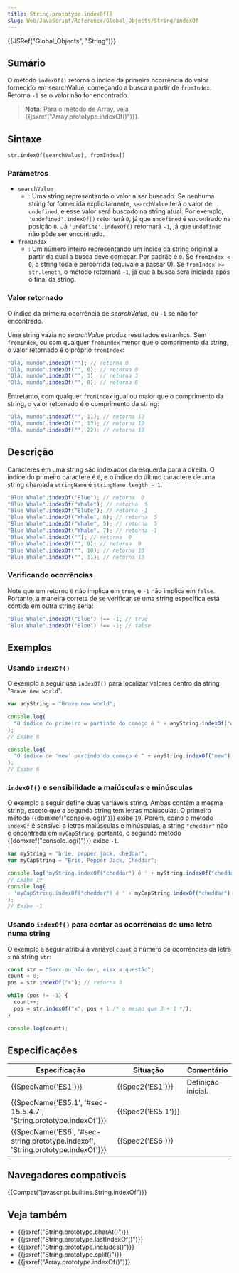 ```yaml
---
title: String.prototype.indexOf()
slug: Web/JavaScript/Reference/Global_Objects/String/indexOf
---
```


{{JSRef("Global_Objects", "String")}}

## Sumário

O método `indexOf()` retorna o índice da primeira ocorrência do valor fornecido em searchValue, começando a busca a partir de `fromIndex`. Retorna `-1` se o valor não for encontrado.

> **Nota:** Para o método de Array, veja {{jsxref("Array.prototype.indexOf()")}}.

## Sintaxe

```
str.indexOf(searchValue[, fromIndex])
```

### Parâmetros

- `searchValue`
  - : Uma string representando o valor a ser buscado. Se nenhuma string for fornecida explicitamente, `searchValue` terá o valor de `undefined`, e esse valor será buscado na string atual. Por exemplo, `'undefined'.indexOf()` retornará `0`, já que `undefined` é encontrado na posição `0`. Já `'undefine'.indexOf()` retornará `-1`, já que `undefined` não pôde ser encontrado.
- `fromIndex`
  - : Um número inteiro representando um índice da string original a partir da qual a busca deve começar. Por padrão é `0`. Se `fromIndex < 0`, a string toda é percorrida (equivale a passar 0). Se `fromIndex >= str.length`, o método retornará `-1`, já que a busca será iniciada após o final da string.

### Valor retornado

O índice da primeira ocorrência de _searchValue_, ou `-1` se não for encontrado.

Uma string vazia no _searchValue_ produz resultados estranhos. Sem `fromIndex`, ou com qualquer `fromIndex` menor que o comprimento da string, o valor retornado é o próprio `fromIndex`:

```js
"Olá, mundo".indexOf(""); // retorna 0
"Olá, mundo".indexOf("", 0); // retorna 0
"Olá, mundo".indexOf("", 3); // retorna 3
"Olá, mundo".indexOf("", 8); // retorna 8
```

Entretanto, com qualquer `fromIndex` igual ou maior que o comprimento da string, o valor retornado é o comprimento da string:

```js
"Olá, mundo".indexOf("", 11); // retorna 10
"Olá, mundo".indexOf("", 13); // retorna 10
"Olá, mundo".indexOf("", 22); // retorna 10
```

## Descrição

Caracteres em uma string são indexados da esquerda para a direita. O índice do primeiro caractere é `0`, e o índice do último caractere de uma string chamada `stringName` é `stringName.length - 1`.

```js
"Blue Whale".indexOf("Blue"); // retorna  0
"Blue Whale".indexOf("Whale"); // retorna  5
"Blue Whale".indexOf("Blute"); // retorna -1
"Blue Whale".indexOf("Whale", 0); // retorna  5
"Blue Whale".indexOf("Whale", 5); // retorna  5
"Blue Whale".indexOf("Whale", 7); // retorna -1
"Blue Whale".indexOf(""); // retorna  0
"Blue Whale".indexOf("", 9); // retorna  9
"Blue Whale".indexOf("", 10); // retorna 10
"Blue Whale".indexOf("", 11); // retorna 10
```

### Verificando ocorrências

Note que um retorno `0` não implica em `true`, e `-1` não implica em `false`. Portanto, a maneira correta de se verificar se uma string específica está contida em outra string seria:

```js
"Blue Whale".indexOf("Blue") !== -1; // true
"Blue Whale".indexOf("Bloe") !== -1; // false
```

## Exemplos

### Usando `indexOf()`

O exemplo a seguir usa `indexOf()` para localizar valores dentro da string "`Brave new world`".

```js
var anyString = "Brave new world";

console.log(
  "O índice do primeiro w partindo do começo é " + anyString.indexOf("w"),
);
// Exibe 8

console.log(
  "O índice de 'new' partindo do começo é " + anyString.indexOf("new"),
);
// Exibe 6
```

### `indexOf()` e sensibilidade a maiúsculas e minúsculas

O exemplo a seguir define duas variáveis string. Ambas contém a mesma string, exceto que a segunda string tem letras maiúsculas. O primeiro método {{domxref("console.log()")}} exibe `19`. Porém, como o método `indexOf` é sensível a letras maiúsculas e minúsculas, a string `"cheddar"` não é encontrada em `myCapString`, portanto, o segundo método {{domxref("console.log()")}} exibe `-1`.

```js
var myString = "brie, pepper jack, cheddar";
var myCapString = "Brie, Pepper Jack, Cheddar";

console.log('myString.indexOf("cheddar") é ' + myString.indexOf("cheddar"));
// Exibe 19
console.log(
  'myCapString.indexOf("cheddar") é ' + myCapString.indexOf("cheddar"),
);
// Exibe -1
```

### Usando `indexOf()` para contar as ocorrências de uma letra numa string

O exemplo a seguir atribui à variável `count` o número de ocorrências da letra `x` na string `str`:

```js
const str = "Serx ou não ser, eisx a questão";
count = 0;
pos = str.indexOf("x"); // retorna 3

while (pos != -1) {
  count++;
  pos = str.indexOf("x", pos + 1 /* o mesmo que 3 + 1 */);
}

console.log(count);
```

## Especificações

| Especificação                                                                    | Situação           | Comentário         |
| -------------------------------------------------------------------------------- | ------------------ | ------------------ |
| {{SpecName('ES1')}}                                                              | {{Spec2('ES1')}}   | Definição inicial. |
| {{SpecName('ES5.1', '#sec-15.5.4.7', 'String.prototype.indexOf')}}               | {{Spec2('ES5.1')}} |                    |
| {{SpecName('ES6', '#sec-string.prototype.indexof', 'String.prototype.indexOf')}} | {{Spec2('ES6')}}   |                    |

## Navegadores compatíveis

{{Compat("javascript.builtins.String.indexOf")}}

## Veja também

- {{jsxref("String.prototype.charAt()")}}
- {{jsxref("String.prototype.lastIndexOf()")}}
- {{jsxref("String.prototype.includes()")}}
- {{jsxref("String.prototype.split()")}}
- {{jsxref("Array.prototype.indexOf()")}}
